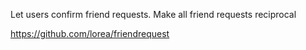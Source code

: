Let users confirm friend requests. Make all friend requests reciprocal

https://github.com/lorea/friendrequest
